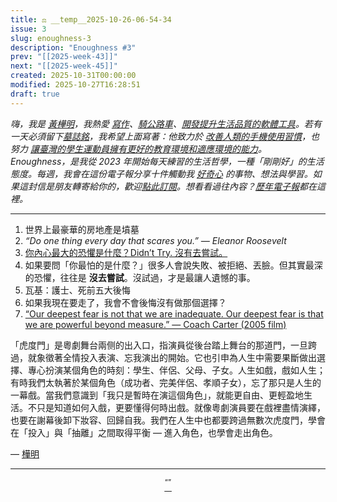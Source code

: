 ```yaml
---
title: ⚖️ __temp__2025-10-26-06-54-34
issue: 3
slug: enoughness-3
description: "Enoughness #3"
prev: "[[2025-week-43]]"
next: "[[2025-week-45]]"
created: 2025-10-31T00:00:00
modified: 2025-10-27T16:28:51
draft: true
---
```


<!-- SELF-INTRO-START -->
_嗨，我是 [黃樺明](https://huami.ng)，我熱愛 [寫作](https://huami.ng/writing)、[騎公路車](https://www.strava.com/athletes/huaminghuang)、[開發提升生活品質的軟體工具](https://github.com/huaminghuangtw)。若有一天必須留下[墓誌銘](https://huami.ng/2025/7/15/live-each-day-as-if-it-were-your-last)，我希望上面寫著：他致力於 [改善人類的手機使用習慣](https://shortcutomation.com)，也努力 [讓臺灣的學生運動員擁有更好的教育環境和適應環境的能力](https://adaptx.tw)。Enoughness，是我從 2023 年開始每天練習的生活哲學，一種「剛剛好」的生活態度。每週，我會在這份電子報分享十件觸動我 [好奇心](https://huami.ng/weekly-mindware-update) 的事物、想法與學習。如果這封信是朋友轉寄給你的，歡迎[點此訂閱](https://huami.ng/newsletter)。想看看過往內容？[歷年電子報](https://huami.ng/enoughness)都在這裡。_
<!-- SELF-INTRO-END -->

---

1. 世界上最豪華的房地產是墳墓
2. _“Do one thing every day that scares you.” — Eleanor Roosevelt_
3. [你內心最大的恐懼是什麼？Didn’t Try. 沒有去嘗試。](https://www.youtube.com/watch?v=eIjruwuY8XQ&1h30m56s)
4. 如果要問「你最怕的是什麼？」很多人會說失敗、被拒絕、丟臉。但其實最深的恐懼，往往是 **沒去嘗試**。沒試過，才是最讓人遺憾的事。
5. 瓦基：護士、死前五大後悔
6. 如果我現在要走了，我會不會後悔沒有做那個選擇？
7. [“Our deepest fear is not that we are inadequate. Our deepest fear is that we are powerful beyond measure.” — Coach Carter (2005 film)](https://youtu.be/2_fDhqRk_Ro)

「虎度門」是粵劇舞台兩侧的出入口，指演員從後台踏上舞台的那道門，一旦跨過，就象徵著全情投入表演、忘我演出的開始。它也引申為人生中需要果斷做出選擇、專心扮演某個角色的時刻：學生、伴侶、父母、子女。人生如戲，戲如人生；有時我們太執著於某個角色（成功者、完美伴侶、孝順子女），忘了那只是人生的一幕戲。當我們意識到「我只是暫時在演這個角色」，就能更自由、更輕盈地生活。不只是知道如何入戲，更要懂得何時出戲。就像粵劇演員要在戲裡盡情演繹，也要在謝幕後卸下妝容、回歸自我。我們在人生中也都要跨過無數次虎度門，學會在「投入」與「抽離」之間取得平衡 — 進入角色，也學會走出角色。

— [樺明](https://huami.ng/2025/10/26/enoughness-3)

---

<p align="center">
<sub>
“”
<br>
—
</sub>
</p>

